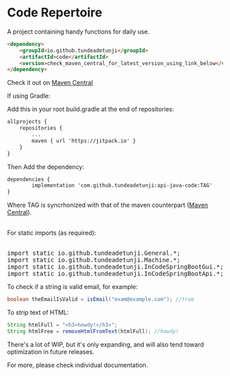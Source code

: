 # Code Repertoire
A project containing handy functions for daily use.
<br />

```html
<dependency>
    <groupId>io.github.tundeadetunji</groupId>
    <artifactId>code</artifactId>
    <version>check_maven_central_for_latest_version_using_link_below</version>
</dependency>
```


Check it out on <a href="https://central.sonatype.com/artifact/io.github.tundeadetunji/code/1.0.0" target="_blank">Maven Central</a>


If using Gradle:

Add this in your root build.gradle at the end of repositories:

```html
allprojects {
	repositories {
		...
		maven { url 'https://jitpack.io' }
	}
}
```
Then Add the dependency:

```html
dependencies {
        implementation 'com.github.tundeadetunji:api-java-code:TAG'
}
```


Where TAG is syncrhonized with that of the maven counterpart (<a href="https://central.sonatype.com/artifact/io.github.tundeadetunji/code/1.0.0" target="_blank">Maven Central</a>).


<br />
For static imports (as required):
<br />
<br />
<pre>
import static io.github.tundeadetunji.General.*;
import static io.github.tundeadetunji.Machine.*;
import static io.github.tundeadetunji.InCodeSpringBootGui.*;
import static io.github.tundeadetunji.InCodeSpringBootApi.*;
</pre>

To check if a string is valid email, for example:
```java
boolean theEmailIsValid = isEmail("exam@example.com"); //true
```

To strip text of HTML:
```java
String htmlFull = "<h3>howdy!</h3>";
String htmlFree = removeHtmlFromText(htmlFull); //howdy!
```

There's a lot of WIP, but it's only expanding, and will also tend toward optimization in future releases.

For more, please check individual documentation.
